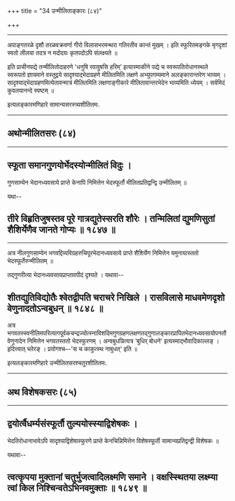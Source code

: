 +++
title = "34 उन्मीलिताङ्कारः (८४)"

+++



_________


अपाङ्गतरळे दृशौ तरळवक्रवर्णा गीरो
विलासभरमन्थरा गतिरतीव कान्तं मुखम् ।
इति स्फुरितमङ्गके मृगदृशां स्वतो लीलया
तदत्र न मदोदयः कृतपदोऽपि संलक्ष्यते ॥

इति प्राचीनपद्ये तन्मीलितोदाहरणे 'धनुषि रवावुषसि हरिम्’ इत्यास्माकीने
पद्ये च स्वरूपतिरोधानस्थले स्वरूपतो ज्ञायमाने वस्तुद्वये
सादृश्याद्भेदाग्रहणे मीलितमिति लक्षणे अभ्युपगम्यमाने अलङ्कारान्तरेण
भाव्यम् । सादृश्याद्भेदाग्रहणमित्येतावन्मात्रं मीलितमिति लक्षणाङ्गीकारे
मीलितावान्तरभेदेन भाव्यमिति ध्येयम् । सर्वमिदं कुवलयानन्दे स्पष्टम् ॥

इत्यलङ्कारमणिहारे सामान्यसरस्त्र्यशीतितमः.


_________




## अथोन्मीलितसरः (८४)


_________


## स्फूता समानगुणयोर्भेदस्योन्मीलितं विदुः ।

गुणसाम्येन भेदानध्यवसाये प्राप्ते केनापि निमित्तेन भेदस्फूर्तौ
मीलितप्रतिद्वन्द्वि उन्मीलितम् ॥

यथा--



## तीरे विहृतिजुषस्तव पूरे गात्रद्युतेस्सरति शौरेः । तन्मिलितां द्युमणिसुतां शैशिर्येणैव जानते गोप्यः ॥ १८४७ ॥


_________


अत्र नीलगुणसाम्येन भगवद्दिव्यविग्रहरुचिपूरभेदानध्यवसाये प्राप्ते
शैशिर्येण निमित्तेन यमुनायास्ततो भेदस्फूर्तेरुन्मीलितम् ॥

तद्गुणरीत्या भेदानध्यवसायप्राप्तावपीदं दृश्यते । यथावा--



## शीतद्युतिविद्योतैः श्वेतद्वीपति चराचरे निखिले । रासविलासे माधवमेणदृशो वेणुनादतोऽन्वबुधन् ॥ १८४८ ॥

अत्र
भगवतस्स्वनीलिमपरित्यागपूर्वकचन्द्रज्योत्स्नाविशदिमगुणग्रहणलक्षणतद्गुणालङ्कारप्रापितभेदानध्यवसायोपनतौ
वेणुनादेन निमित्तेन भगवतस्ततो भेदस्फुरणम् । अन्वबुधन्नित्यत्र ‘बुधिर्
बोधने’ इत्यस्माद्भौवादिकाल्लङ् । इदित्त्वात् च्लेरङ् । प्रयोगश्च–-'स च
काकुत्स्थ नाबुधत्' इति ॥

इत्यलङ्कारमणिहारे उन्मीलितसरश्चतुरशीतितमः.


_________


## अथ विशेषकसरः (८५)


_________


## द्वयोर्त्वैधर्म्यसंस्फूर्तौ तुल्ययोस्स्याद्विशेषकः ।

भेदतिरोधानाभावेऽपि सादृश्याद्विशेषास्फुरणे प्राप्ते केनचिन्निमित्तेन
विशेषस्फूर्ती सामान्यप्रतिद्वन्द्वी विशेषकः ॥

यथावा--



## त्वत्कृपया मुक्तानां चतुर्भुजत्वादिलक्ष्मणि समाने । वक्षस्स्थितया लक्ष्म्या त्वां किल निश्चिन्वतेऽभिनवमुक्ताः ॥ १८४९ ॥

